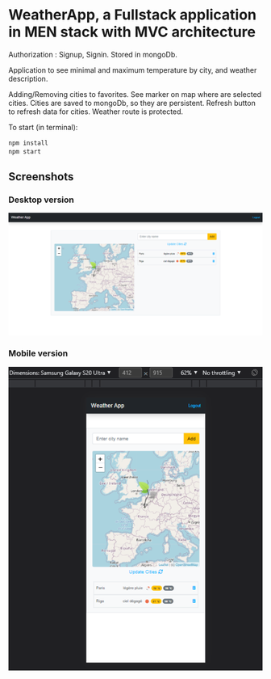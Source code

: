 
# WeatherApp, a Fullstack application in MEN stack with MVC architecture

Authorization : Signup, Signin. Stored in mongoDb.

Application to see minimal and maximum temperature by city, and weather description.

Adding/Removing cities to favorites.
See marker on map where are selected cities.
Cities are saved to mongoDb, so they are persistent.
Refresh button to refresh data for cities.
Weather route is protected.

To start (in terminal):

```bash
npm install
npm start
```

## Screenshots

### Desktop version

![alt text](/public/images/desktop_screenshot.png?raw=true "Desktop version")

### Mobile version

![alt text](/public/images/mobile_screenshot.png?raw=true "Mobile version")
